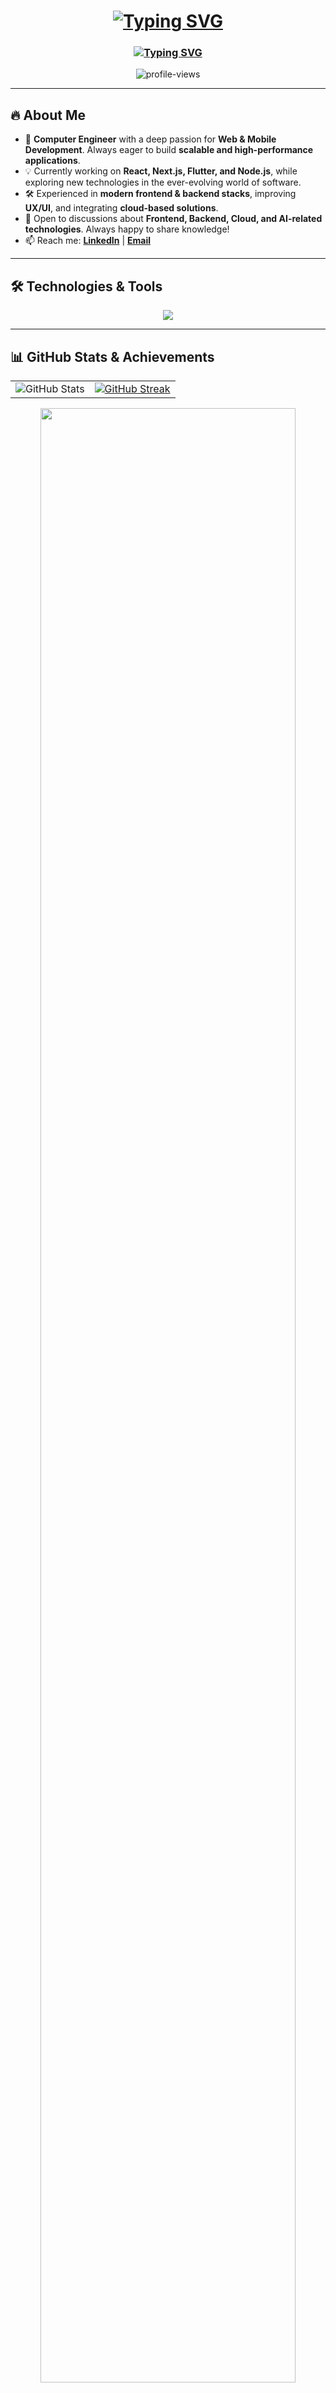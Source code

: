 <h1 align="center">
  <a href="https://git.io/typing-svg"><img src="https://readme-typing-svg.herokuapp.com?font=Atkinson+Hyperlegible+Mono&size=30&pause=7000&color=36BCF7FF&background=07FFF400&center=true&vCenter=true&width=600&lines=Hello%2C+I'm+Kaan+Alparslan.;Welcome+to+My+Github+Profile!" alt="Typing SVG" /></a>
</h1>

<h3 align="center">
  <a href="https://git.io/typing-svg"><img src="https://readme-typing-svg.herokuapp.com?font=Atkinson+Hyperlegible+Mono&size=24&pause=800&color=36BCF7FF&background=07FFF400&center=true&vCenter=true&width=600&lines=Computer+Engineer;Full-Stack+Developer;React+%7C+Next.js+%7C+Flutter" alt="Typing SVG" /></a>
</h3>


<p align="center">
  <img src="https://komarev.com/ghpvc/?username=Kaanalparslan&label=Profile%20views&color=0e75b6&style=plastic" alt="profile-views" />
</p>

---

## 🔥 About Me  

- 🚀 **Computer Engineer** with a deep passion for **Web & Mobile Development**. Always eager to build **scalable and high-performance applications**.  
- 💡 Currently working on **React, Next.js, Flutter, and Node.js**, while exploring new technologies in the ever-evolving world of software.  
- 🛠️ Experienced in **modern frontend & backend stacks**, improving **UX/UI**, and integrating **cloud-based solutions**.  
- 💬 Open to discussions about **Frontend, Backend, Cloud, and AI-related technologies**. Always happy to share knowledge!  
- 📫 Reach me: [**LinkedIn**](https://linkedin.com/in/kaanalparslann) | [**Email**](mailto:cekaanalparslan@gmail.com)   



---

## 🛠 Technologies & Tools
<p align="center">
  <img src="https://skillicons.dev/icons?i=react,next,flutter,dart,kotlin,nodejs,mongodb,js" />
</p>

---

## 📊 GitHub Stats & Achievements
<table align="center">
  <tr>
    <td>
      <img src="https://github-readme-stats.vercel.app/api?username=kaanalparslan&theme=react&show_icons=true&hide_border=true&count_private=true" alt="GitHub Stats" />
    </td>
    <td>
      <a href="https://git.io/streak-stats">
        <img src="https://streak-stats.demolab.com?user=Kaanalparslan&theme=react&hide_border=true&hide_longest_streak=true" alt="GitHub Streak" />
      </a>
    </td>
  </tr>
</table>

<div align="center">
  <img width="90%" src="https://github-profile-trophy.vercel.app/?username=Kaanalparslan&theme=dark_dimmed&margin-w=5&no-frame=true&column=9" />
</div>



---

## 📂 Pinned Projects
<div align="center">
  <a href="https://github.com/Kaanalparslan/Weatherapp">
    <img src="https://github-readme-stats.vercel.app/api/pin/?username=Kaanalparslan&repo=Weatherapp&theme=react&border_color=2e2e2e&border_radius=10" />
  </a>
  <a href="https://github.com/Kaanalparslan/Skyrim-alchemy-guide">
    <img src="https://github-readme-stats.vercel.app/api/pin/?username=Kaanalparslan&repo=Skyrim-alchemy-guide&theme=react&border_color=2e2e2e&border_radius=10" />
  </a>
</div>


---

## 🌎 Connect with Me


<p align="center">
   <img src="https://media4.giphy.com/media/v1.Y2lkPTc5MGI3NjExdzhwamt2OHg1dnRpaDVxdDVpOGcweWtsdzBzeG9wOGZ6MTZjeTRxYiZlcD12MV9pbnRlcm5hbF9naWZfYnlfaWQmY3Q9Zw/kKZfRWzuFy0pxGdnLE/giphy.gif" width="400" height="400">
</p>

<p align="center">
  <a href="https://linkedin.com/in/kaanalparslann" target="_blank">
    <img src="https://img.shields.io/badge/LinkedIn-0A66C2?style=for-the-badge&logo=linkedin&logoColor=white&color=0A66C2&label=" alt="LinkedIn" />
  </a>
  <a href="https://github.com/Kaanalparslan" target="_blank">
    <img src="https://img.shields.io/badge/GitHub-181717?style=for-the-badge&logo=github&logoColor=white&color=181717&label=" alt="GitHub" />
  </a>
  <a href="mailto:cekaanalparslan@gmail.com" target="_blank">
    <img src="https://img.shields.io/badge/Email-EA4335?style=for-the-badge&logo=gmail&logoColor=white&color=EA4335&label=" alt="Email" />
  </a>
</p>
